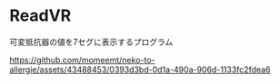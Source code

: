 # ReadVR
可変抵抗器の値を7セグに表示するプログラム



https://github.com/momeemt/neko-to-allergie/assets/43488453/0393d3bd-0d1a-490a-906d-1133fc2fdea6

